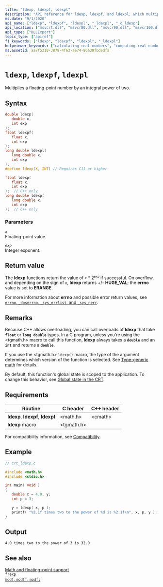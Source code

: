 ```yaml
---
title: "ldexp, ldexpf, ldexpl"
description: "API reference for ldexp, ldexpf, and ldexpl; which multiplies a floating-point number by an integral power of two."
ms.date: "9/1/2020"
api_name: ["ldexp", "ldexpf", "ldexpl", "_ldexpl", "_o_ldexp"]
api_location: ["msvcrt.dll", "msvcr80.dll", "msvcr90.dll", "msvcr100.dll", "msvcr100_clr0400.dll", "msvcr110.dll", "msvcr110_clr0400.dll", "msvcr120.dll", "msvcr120_clr0400.dll", "ucrtbase.dll", "api-ms-win-crt-math-l1-1-0.dll", "api-ms-win-crt-private-l1-1-0.dll"]
api_type: ["DLLExport"]
topic_type: ["apiref"]
f1_keywords: ["ldexp", "ldexpf", "ldexpl", "_ldexpl"]
helpviewer_keywords: ["calculating real numbers", "computing real numbers", "mantissas, floating-point variables", "ldexp function", "ldexpf function", "ldexpl function", "exponent, floating-point numbers", "floating-point functions, mantissa and exponent"]
ms.assetid: aa7f5310-3879-4f63-ae74-86a39fbdedfa
---
```

# `ldexp`, `ldexpf`, `ldexpl`

Multiplies a floating-point number by an integral power of two.

## Syntax

```C
double ldexp(
   double x,
   int exp
);
float ldexpf(
   float x,
   int exp
);
long double ldexpl(
   long double x,
   int exp
);
#define ldexp(X, INT) // Requires C11 or higher

float ldexp(
   float x,
   int exp
);  // C++ only
long double ldexp(
   long double x,
   int exp
);  // C++ only
```

### Parameters

*`x`*\
Floating-point value.

*`exp`*\
Integer exponent.

## Return value

The **ldexp** functions return the value of *`x`* \* 2<sup>*`exp`*</sup> if successful. On overflow, and depending on the sign of *`x`*, **ldexp** returns +/- **HUGE_VAL**; the **errno** value is set to **ERANGE**.

For more information about **errno** and possible error return values, see [`errno`, `_doserrno`, `_sys_errlist`, and `_sys_nerr`](../errno-doserrno-sys-errlist-and-sys-nerr.md).

## Remarks

Because C++ allows overloading, you can call overloads of **ldexp** that take **`float`** or **`long double`** types. In a C program, unless you're using the \<tgmath.h> macro to call this function, **ldexp** always takes a **`double`** and an **`int`** and returns a **`double`**.

If you use the \<tgmath.h> `ldexp()` macro, the type of the argument determines which version of the function is selected. See [Type-generic math](../tgmath.md) for details.

By default, this function's global state is scoped to the application. To change this behavior, see [Global state in the CRT](../global-state.md).

## Requirements

|Routine|C header|C++ header|
|-------------|--------------|------------------|
|**ldexp**, **ldexpf**, **ldexpl**|\<math.h>|\<cmath>|
|**ldexp** macro | \<tgmath.h> ||

For compatibility information, see [Compatibility](../compatibility.md).

## Example

```C
// crt_ldexp.c

#include <math.h>
#include <stdio.h>

int main( void )
{
   double x = 4.0, y;
   int p = 3;

   y = ldexp( x, p );
   printf( "%2.1f times two to the power of %d is %2.1f\n", x, p, y );
}
```

## Output

```Output
4.0 times two to the power of 3 is 32.0
```

## See also

[Math and floating-point support](../floating-point-support.md)\
[`frexp`](frexp.md)\
[`modf`, `modff`, `modfl`](modf-modff-modfl.md)

